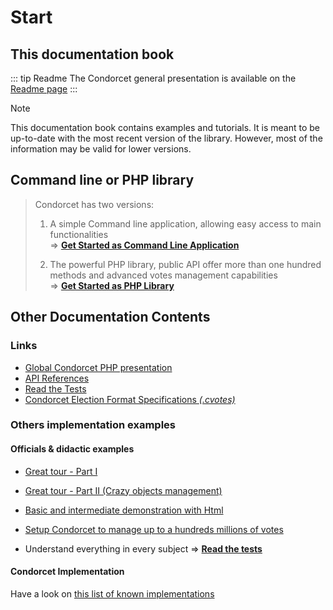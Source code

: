# Start

## This documentation book
::: tip Readme
The Condorcet general presentation is available on the [Readme page](/gh/Readme)
:::

> [!NOTE]
> This documentation book contains examples and tutorials.
It is meant to be up-to-date with the most recent version of the library. However, most of the information may be valid for lower versions.

## Command line or PHP library

> Condorcet has two versions:
> 1. A simple Command line application, allowing easy access to main functionalities  
> => [**Get Started as Command Line Application**](/book/2.AsCommandLineApplication/1.Installation.md)  
>
>
> 2. The powerful PHP library, public API offer more than one hundred methods and advanced votes management capabilities  
>=> [**Get Started as PHP Library**](/book/3.AsPhpLibrary/1.Installation.md)



## Other Documentation Contents

  ### Links

  * [Global Condorcet PHP presentation](https://github.com/julien-boudry/Condorcet/blob/master/README.md)
  * [API References](/api-reference/Index)
  * [Read the Tests](https://github.com/julien-boudry/Condorcet/tree/master/Tests)
  * [Condorcet Election Format Specifications _(.cvotes)_](https://github.com/CondorcetVote/CondorcetElectionFormat/blob/main/README.md)


### Others implementation examples

#### Officials & didactic examples<!-- {docsify-ignore} -->

  * [Great tour - Part I](https://github.com/julien-boudry/Condorcet/blob/master/Examples/1.%20Overview.php)
  * [Great tour - Part II (Crazy objects management)](https://github.com/julien-boudry/Condorcet/blob/master/Examples/2.%20AdvancedObjectManagement.php)
  * [Basic and intermediate demonstration with Html](https://github.com/julien-boudry/Condorcet/tree/master/Examples/Examples-with-html)

  * [Setup Condorcet to manage up to a hundreds millions of votes](https://github.com/julien-boudry/Condorcet/blob/master/Examples/Specifics_Examples/use_large_election_external_database_drivers.php)

  * Understand everything in every subject => [**Read the tests**](https://github.com/julien-boudry/Condorcet/tree/master/Tests)

#### Condorcet Implementation<!-- {docsify-ignore} -->
Have a look on [this list of known implementations](https://github.com/julien-boudry/Condorcet/discussions/categories/your-condorcet-projects)